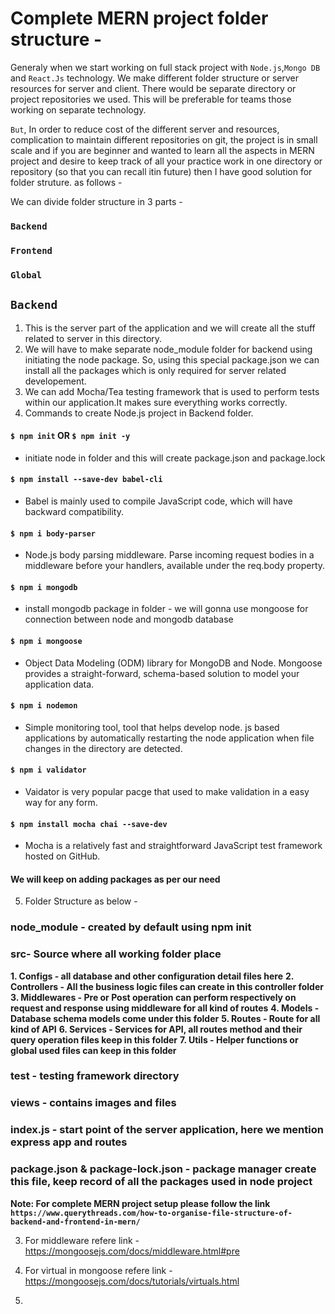 # Complete MERN project folder structure -

Generaly when we start working on full stack project with `Node.js`,`Mongo DB` and `React.Js` technology. We make different folder structure or server resources for server and client. There would be separate directory or project repositories we used. This will be preferable for teams those working on separate technology.

`But`, In order to reduce cost of the different server and resources, complication to maintain different repositories on git, the project is in small scale and if you are beginner and wanted to learn all the aspects in MERN project and desire to keep track of all your practice work in one directory or repository (so that you can recall itin future) then I have good solution for folder struture. as follows -

We can divide folder structure in 3 parts -

### `Backend`
### `Frontend`
### `Global`

## `Backend`
1. This is the server part of the application and we will create all the stuff related to server in this directory.
2. We will have to make separate node_module folder for backend using initiating the node package. So, using this special package.json we can install all the packages which is only required for server related developement. 
3. We can add Mocha/Tea testing framework that is used to perform tests within our application.It makes sure everything works correctly. 
4. Commands to create Node.js project in Backend folder.
#### `$ npm init` OR `$ npm init -y`
- initiate node in folder and this will create package.json and  package.lock
#### `$ npm install --save-dev babel-cli` 
- Babel is mainly used to compile JavaScript code, which will have backward compatibility.
#### `$ npm i body-parser` 
- Node.js body parsing middleware. Parse incoming request bodies in a middleware before your handlers, available under the req.body property.
#### `$ npm i mongodb` 
- install mongodb package in folder - we will gonna use mongoose for connection between node and mongodb database  
#### `$ npm i mongoose` 
- Object Data Modeling (ODM) library for MongoDB and Node. Mongoose provides a straight-forward, schema-based solution to model your application data.
#### `$ npm i nodemon` 
- Simple monitoring tool, tool that helps develop node. js based applications by automatically restarting the node application when file changes in the directory are detected. 
#### `$ npm i validator`  
- Vaidator is very popular pacge that used to make validation in a easy way for any form. 
#### `$ npm install mocha chai --save-dev`
- Mocha is a relatively fast and straightforward JavaScript test framework hosted on GitHub.
#### We will keep on adding packages as per our need

5. Folder Structure as below -
### node_module - created by default using npm init
### src- Source where all working folder place
**1. Configs - all database and other configuration detail files here**
**2. Controllers - All the business logic files can create in this controller folder**
**3. Middlewares - Pre or Post operation can perform respectively on request and response using middleware for all kind of routes**
**4. Models - Database schema models come under this folder**
**5. Routes - Route for all kind of  API**
**6. Services - Services for API, all routes method and their query operation files keep in this folder**
**7. Utils - Helper functions or global used files can keep in this folder**
### test - testing framework directory
### views - contains images and files
### index.js - start point of the server application, here we mention express app and routes
### package.json & package-lock.json - package manager create this file, keep record of all the packages used in node project

**Note: For complete MERN project setup please follow the link `https://www.querythreads.com/how-to-organise-file-structure-of-backend-and-frontend-in-mern/`**

3. For middleware refere link - 
https://mongoosejs.com/docs/middleware.html#pre

4. For virtual in mongoose refere link - 
https://mongoosejs.com/docs/tutorials/virtuals.html

5. 
